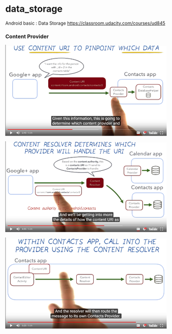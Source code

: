 # data_storage
Android basic : Data Storage
https://classroom.udacity.com/courses/ud845


### Content Provider

![](https://raw.githubusercontent.com/maobui/data_storage/master/content_provider.png)

![](https://raw.githubusercontent.com/maobui/data_storage/master/content_provider1.png)

![](https://raw.githubusercontent.com/maobui/data_storage/master/content_provider2.png)
